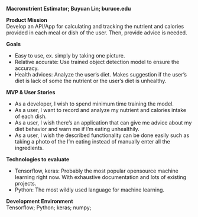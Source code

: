 **Macronutrient Estimator; Buyuan Lin; buruce.edu**

**Product Mission** <br />
Develop an API/App for calculating and tracking the nutrient and calories provided in each meal or dish of the user. Then, provide advice is needed.

**Goals** <br />
- Easy to use, ex. simply by taking one picture.
- Relative accurate: Use trained object detection model to ensure the accuracy.
- Health advices: Analyze the user’s diet. Makes suggestion if the user’s diet is lack of some the nutrient or the user’s diet is unhealthy.

**MVP & User Stories** <br />
- As a developer, I wish to spend minimum time training the model.
- As a user, I want to record and analyze my nutrient and calories intake of each dish.
- As a user, I wish there’s an application that can give me advice about my diet behavior and warn me if I’m eating unhealthily.
- As a user, I wish the described functionality can be done easily such as taking a photo of the I’m eating instead of manually enter all the ingredients.

**Technologies to evaluate** <br />
- Tensorflow, keras: Probably the most popular opensource machine learning right now. With exhaustive documentation and lots of existing projects.
- Python: The most wildly used language for machine learning.

**Development Environment** <br />
Tensorflow; Python; keras; numpy; 

